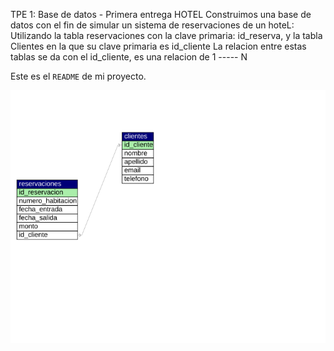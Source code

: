TPE 1: Base de datos - Primera entrega
HOTEL
Construimos una base de datos con el fin de simular un sistema de reservaciones de un hoteL: Utilizando la tabla reservaciones con la clave primaria: 
id_reserva, y la tabla Clientes en la que su clave primaria es id_cliente
La relacion entre estas tablas se da con el id_cliente, es una relacion de 1 ----- N

Este es el `README` de mi proyecto.

![diagrama](https://github.com/julim0908/database-web2-hotel/blob/main/hotel_tandil.svg)
